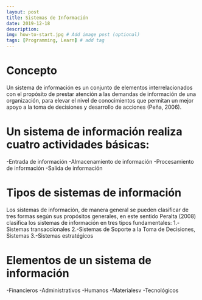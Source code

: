 ```yaml
---
layout: post
title: Sistemas de Información
date: 2019-12-18
description:
img: how-to-start.jpg # Add image post (optional)
tags: [Programming, Learn] # add tag
---
```

# Concepto
Un sistema de información es un conjunto de elementos interrelacionados con el propósito de prestar atención a las demandas de información de una organización, para elevar el nivel de conocimientos que permitan un mejor apoyo a la toma de decisiones y desarrollo de acciones (Peña, 2006).

# Un sistema de información realiza cuatro actividades básicas:
-Entrada de información
-Almacenamiento de información
-Procesamiento de información
-Salida de información

# Tipos de sistemas de información
Los sistemas de información, de manera general se pueden clasificar de tres formas según sus propósitos generales, en este sentido Peralta (2008) clasifica los sistemas de información en tres tipos fundamentales:
1.-Sistemas transaccionales
2.-Sistemas de Soporte a la Toma de Decisiones, Sistemas
3.-Sistemas estratégicos

# Elementos de un sistema de información
-Financieros
-Administrativos
-Humanos
-Materialesv
-Tecnológicos
